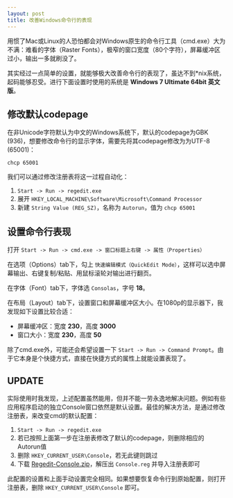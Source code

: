 ```yaml
---
layout: post
title: 改善Windows命令行的表现
---
```


用惯了Mac或Linux的人恐怕都会对Windows原生的命令行工具（cmd.exe）大为不满：难看的字体（Raster Fonts），极窄的窗口宽度（80个字符），屏幕缓冲区过小，输出一多就刷没了。

其实经过一点简单的设置，就能够极大改善命令行的表现了，虽达不到*nix系统，起码能够忍受。进行下面设置时使用的系统是 **Windows 7 Ultimate 64bit 英文版**。

## 修改默认codepage

在非Unicode字符默认为中文的Windows系统下，默认的codepage为GBK (936)，想要修改命令行的显示字体，需要先将其codepage修改为为UTF-8 (65001)：

    chcp 65001

我们可以通过修改注册表将这一过程自动化：

1. `Start -> Run -> regedit.exe`
2. 展开 `HKEY_LOCAL_MACHINE\Software\Microsoft\Command Processor`
3. 新建 `String Value (REG_SZ)`，名称为 `Autorun`，值为 `chcp 65001`

## 设置命令行表现

打开 `Start -> Run -> cmd.exe -> 窗口标题上右键 -> 属性（Properties）`

在选项（Options）tab下，勾上 `快速编辑模式（QuickEdit Mode）`，这样可以选中屏幕输出、右键复制/粘贴、用鼠标滚轮对输出进行翻页。

在字体（Font）tab下，字体选 `Consolas`，字号 **18**。

在布局（Layout）tab下，设置窗口和屏幕缓冲区大小。在1080p的显示器下，我发现如下设置比较合适：

- 屏幕缓冲区：宽度 **230**，高度 **3000**
- 窗口大小：宽度 **230**，高度 **50**

除了cmd.exe外，可能还会希望设置一下 `Start -> Run -> Command Prompt`。由于它本身是个快捷方式，直接在快捷方式的属性上就能设置表现了。

## UPDATE

实际使用时我发现，上述配置虽然能用，但并不能一劳永逸地解决问题。例如有些应用程序启动的独立Console窗口依然是默认设置。最佳的解决方法，是通过修改注册表，来改变cmd的默认配置：

1. `Start -> Run -> regedit.exe`
2. 若已按照上面第一步在注册表修改了默认的codepage，则删除相应的Autorun值
3. 删除 `HKEY_CURRENT_USER\Console`，若无此键则跳过
4. 下载 [Regedit-Console.zip][1]，解压出 `Console.reg` 并导入注册表即可

此配置的设置和上面手动设置完全相同。如果想要恢复命令行到原始配置，则打开注册表，删除 `HKEY_CURRENT_USER\Console` 即可。

[1]: /download/Regedit-Console.zip

